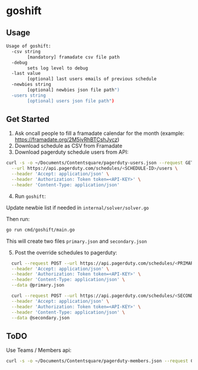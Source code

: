 # goshift

## Usage

```sh
Usage of goshift:
  -csv string
        [mandatory] framadate csv file path
  -debug
        sets log level to debug
  -last value
        [optional] last users emails of previous schedule
  -newbies string
        [optional] newbies json file path")
  -users string
        [optional] users json file path")
```

## Get Started

1. Ask oncall people to fill a framadate calendar for the month (example: https://framadate.org/2M5jvRhBTCshJycz)
2. Download schedule as CSV from Framadate
3. Download pagerduty schedule users from API: 
```sh
curl -s -o ~/Documents/Contentsquare/pagerduty-users.json --request GET \
  --url https://api.pagerduty.com/schedules/<SCHEDULE-ID>/users \
  --header 'Accept: application/json' \
  --header 'Authorization: Token token=<API-KEY>' \
  --header 'Content-Type: application/json'
```
4. Run `goshift`:

Update newbie list if needed in `internal/solver/solver.go`

Then run:
```sh
go run cmd/goshift/main.go
```

This will create two files `primary.json` and `secondary.json`

5. Post the override schedules to pagerduty:

```sh
  curl --request POST --url https://api.pagerduty.com/schedules/<PRIMARY-SCHEDULE-ID>/overrides \
  --header 'Accept: application/json' \
  --header 'Authorization: Token token=<API-KEY>' \
  --header 'Content-Type: application/json' \
  --data @primary.json

  curl --request POST --url https://api.pagerduty.com/schedules/<SECONDARY-SCHEDULE-ID>/overrides \
  --header 'Accept: application/json' \
  --header 'Authorization: Token token=<API-KEY>' \
  --header 'Content-Type: application/json' \
  --data @secondary.json
```

## ToDO

Use Teams / Members api:
```sh
curl -s -o ~/Documents/Contentsquare/pagerduty-members.json --request GET  --url https://api.pagerduty.com/teams/<TEAM-ID>/members  --header 'Accept: application/json'  --header 'Authorization: Token token=<API-KEY>'  --header 'Content-Type: application/json'
``` 